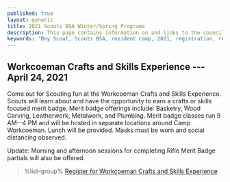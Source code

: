 ```yaml
---
published: true
layout: generic
title: 2021 Scouts BSA Winter/Spring Programs
description: This page contains information on and links to the council website to register for winter/spring 2021 programs at Camp Workcoeman.
keywords: "Boy Scout, Scouts BSA, resident camp, 2021, registration, reservation, winter/spring programs"
---
```


## Workcoeman Crafts and Skills Experience --- April 24, 2021

Come out for Scouting fun at the Workcoeman Crafts and Skills Experience. Scouts will learn about and have the opportunity to earn a crafts or skills focused merit badge. Merit badge offerings include: Basketry, Wood Carving, Leatherwork, Metalwork, and Plumbing. Merit badge classes run 9 AM--4 PM and will be hosted in separate locations around Camp Workcoeman. Lunch will be provided. Masks must be worn and social distancing observed.

Update: Morning and afternoon sessions for completing Rifle Merit Badge partials will also be offered.

> %list-group%
> <a href="https://scoutingevent.com/066-45439" class="list-group-item">Register for Workcoeman Crafts and Skills Experience</a>
